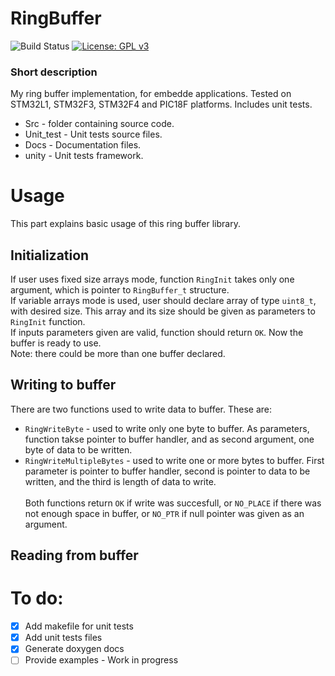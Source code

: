 # RingBuffer
![Build Status](https://github.com/magiczny-kacper/RingBuffer/workflows/BuildWrokflow/badge.svg)
[![License: GPL v3](https://img.shields.io/badge/License-GPLv3-blue.svg)](https://www.gnu.org/licenses/gpl-3.0)

### Short description
My ring buffer implementation, for embedde applications. Tested on STM32L1, STM32F3, STM32F4 and PIC18F platforms. Includes unit tests.
* Src - folder containing source code.
* Unit_test - Unit tests source files.
* Docs - Documentation files.
* unity - Unit tests framework.

# Usage
This part explains basic usage of this ring buffer library.
## Initialization
If user uses fixed size arrays mode, function `RingInit` takes only one argument, which is pointer to `RingBuffer_t` structure. <br/>
If variable arrays mode is used, user should declare array of type `uint8_t`, with desired size. This array and its size should be given as parameters to `RingInit` function. <br/>
If inputs parameters given are valid, function should return `OK`. Now the buffer is ready to use. <br/>
Note: there could be more than one buffer declared.
## Writing to buffer
There are two functions used to write data to buffer. These are:
* `RingWriteByte` - used to write only one byte to buffer. As parameters, function takse pointer to buffer handler, and as second argument, one byte of data to be written.
* `RingWriteMultipleBytes` - used to write one or more bytes to buffer. First parameter is pointer to buffer handler, second is pointer to data to be written, and the third is length of data to write. </br></br>
Both functions return `OK` if write was succesfull, or `NO_PLACE` if there was not enough space in buffer, or `NO_PTR` if null pointer was given as an argument.
## Reading from buffer
# To do:
- [x] Add makefile for unit tests
- [x] Add unit tests files 
- [x] Generate doxygen docs 
- [ ] Provide examples - Work in progress